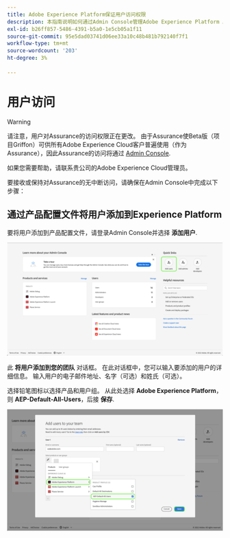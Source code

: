 ```yaml
---
title: Adobe Experience Platform保证用户访问权限
description: 本指南说明如何通过Admin Console管理Adobe Experience Platform Assurance，以保留用户对Assurance的访问权限。
exl-id: b26ff857-5486-4391-b5a0-1e5cb05a1f11
source-git-commit: 95e5dad03741d06ee33a10c48b481b792140f7f1
workflow-type: tm+mt
source-wordcount: '203'
ht-degree: 3%

---
```


# 用户访问

>[!WARNING]
>
>请注意，用户对Assurance的访问权限正在更改。 由于Assurance使Beta版（项目Griffon）可供所有Adobe Experience Cloud客户普遍使用（作为Assurance），因此Assurance的访问将通过 [Admin Console](https://helpx.adobe.com/cn/enterprise/using/admin-console.html).
>
>如果您需要帮助，请联系贵公司的Adobe Experience Cloud管理员。

要接收或保持对Assurance的无中断访问，请确保在Admin Console中完成以下步骤：

## 通过产品配置文件将用户添加到Experience Platform

要将用户添加到产品配置文件，请登录Admin Console并选择 **添加用户**.

![“添加用户”按钮会突出显示。](./images/get-access/product-profile-add-users.png)

此 **将用户添加到您的团队** 对话框。 在此对话框中，您可以输入要添加的用户的详细信息。 输入用户的电子邮件地址、名字（可选）和姓氏（可选）。

选择铅笔图标以选择产品和用户组。 从此处选择 **Adobe Experience Platform**，则 **AEP-Default-All-Users**，后接 **保存**.

![此时将显示显示如何添加产品配置文件的对话框。](./images/get-access/product-profile-add-profile.png)
